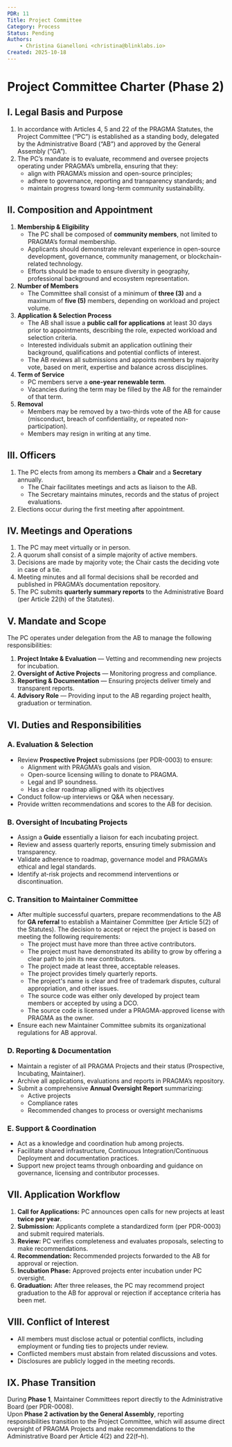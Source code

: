 ```yaml
---
PDR: 11
Title: Project Committee
Category: Process
Status: Pending
Authors:
    - Christina Gianelloni <christina@blinklabs.io> 
Created: 2025-10-18
---
```


# Project Committee Charter (Phase 2)

## I. Legal Basis and Purpose  
1. In accordance with Articles 4, 5 and 22 of the PRAGMA Statutes, the Project Committee (“PC”) is established as a standing body, delegated by the Administrative Board (“AB”) and approved by the General Assembly (“GA”).  
2. The PC’s mandate is to evaluate, recommend and oversee projects operating under PRAGMA’s umbrella, ensuring that they:  
   - align with PRAGMA’s mission and open-source principles;  
   - adhere to governance, reporting and transparency standards; and  
   - maintain progress toward long-term community sustainability.

## II. Composition and Appointment  
1. **Membership & Eligibility**  
   - The PC shall be composed of **community members**, not limited to PRAGMA’s formal membership.  
   - Applicants should demonstrate relevant experience in open-source development, governance, community management, or blockchain-related technology.  
   - Efforts should be made to ensure diversity in geography, professional background and ecosystem representation.  
2. **Number of Members**  
   - The Committee shall consist of a minimum of **three (3)** and a maximum of **five (5)** members, depending on workload and project volume.  
3. **Application & Selection Process**  
   - The AB shall issue a **public call for applications** at least 30 days prior to appointments, describing the role, expected workload and selection criteria.  
   - Interested individuals submit an application outlining their background, qualifications and potential conflicts of interest.  
   - The AB reviews all submissions and appoints members by majority vote, based on merit, expertise and balance across disciplines.  
4. **Term of Service**  
   - PC members serve a **one-year renewable term**.  
   - Vacancies during the term may be filled by the AB for the remainder of that term.  
5. **Removal**  
   - Members may be removed by a two-thirds vote of the AB for cause (misconduct, breach of confidentiality, or repeated non-participation).  
   - Members may resign in writing at any time.

## III. Officers  
1. The PC elects from among its members a **Chair** and a **Secretary** annually.  
   - The Chair facilitates meetings and acts as liaison to the AB.  
   - The Secretary maintains minutes, records and the status of project evaluations.  
2. Elections occur during the first meeting after appointment.

## IV. Meetings and Operations  
1. The PC may meet virtually or in person.  
2. A quorum shall consist of a simple majority of active members.  
3. Decisions are made by majority vote; the Chair casts the deciding vote in case of a tie.  
4. Meeting minutes and all formal decisions shall be recorded and published in PRAGMA’s documentation repository.  
5. The PC submits **quarterly summary reports** to the Administrative Board (per Article 22(h) of the Statutes).

## V. Mandate and Scope  
The PC operates under delegation from the AB to manage the following responsibilities:  
1. **Project Intake & Evaluation** — Vetting and recommending new projects for incubation.  
2. **Oversight of Active Projects** — Monitoring progress and compliance.  
3. **Reporting & Documentation** — Ensuring projects deliver timely and transparent reports.  
4. **Advisory Role** — Providing input to the AB regarding project health, graduation or termination.

## VI. Duties and Responsibilities  

### A. Evaluation & Selection  
- Review **Prospective Project** submissions (per PDR-0003) to ensure:  
  - Alignment with PRAGMA’s goals and vision.  
  - Open-source licensing willing to donate to PRAGMA.  
  - Legal and IP soundness.  
  - Has a clear roadmap alligned with its objectives
- Conduct follow-up interviews or Q&A when necessary.  
- Provide written recommendations and scores to the AB for decision.

### B. Oversight of Incubating Projects  
- Assign a **Guide** essentially a liaison for each incubating project.  
- Review and assess quarterly reports, ensuring timely submission and transparency.  
- Validate adherence to roadmap, governance model and PRAGMA’s ethical and legal standards.  
- Identify at-risk projects and recommend interventions or discontinuation.

### C. Transition to Maintainer Committee  
- After multiple successful quarters, prepare recommendations to the AB for **GA referral** to establish a Maintainer Committee (per Article 5(2) of the Statutes).  The decision to accept or reject the project is based on meeting the following requirements:
  - The project must have more than three active contributors.
  - The project must have demonstrated its ability to grow by offering a clear path to join its new contributors.
  - The project made at least three, acceptable releases.
  - The project provides timely quarterly reports.
  - The project's name is clear and free of trademark disputes, cultural appropriation, and other issues.
  - The source code was either only developed by project team members or accepted by using a DCO.
  - The source code is licensed under a PRAGMA-approved license with PRAGMA as the owner.
- Ensure each new Maintainer Committee submits its organizational regulations for AB approval.

### D. Reporting & Documentation  
- Maintain a register of all PRAGMA Projects and their status (Prospective, Incubating, Maintainer).  
- Archive all applications, evaluations and reports in PRAGMA’s repository.  
- Submit a comprehensive **Annual Oversight Report** summarizing:  
  - Active projects  
  - Compliance rates  
  - Recommended changes to process or oversight mechanisms

### E. Support & Coordination  
- Act as a knowledge and coordination hub among projects.  
- Facilitate shared infrastructure, Continuous Integration/Continuous Deployment and documentation practices.  
- Support new project teams through onboarding and guidance on governance, licensing and contributor processes.

## VII. Application Workflow  
1. **Call for Applications:** PC announces open calls for new projects at least **twice per year**.  
2. **Submission:** Applicants complete a standardized form (per PDR-0003) and submit required materials.  
3. **Review:** PC verifies completeness and evaluates proposals, selecting to make recommendations.
4. **Recommendation:** Recommended projects forwarded to the AB for approval or rejection.  
5. **Incubation Phase:** Approved projects enter incubation under PC oversight.  
6. **Graduation:** After three releases, the PC may recommend project graduation to the AB for approval or rejection if acceptance criteria has been met.

## VIII. Conflict of Interest  
- All members must disclose actual or potential conflicts, including employment or funding ties to projects under review.  
- Conflicted members must abstain from related discussions and votes.  
- Disclosures are publicly logged in the meeting records.

## IX. Phase Transition  
During **Phase 1**, Maintainer Committees report directly to the Administrative Board (per PDR-0008).  
Upon **Phase 2 activation by the General Assembly**, reporting responsibilities transition to the Project Committee, which will assume direct oversight of PRAGMA Projects and make recommendations to the Administrative Board per Article 4(2) and 22(f–h).
